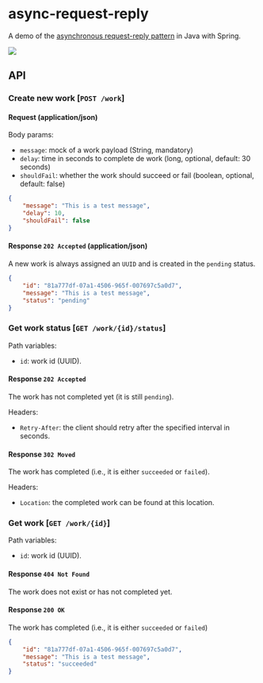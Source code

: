 # async-request-reply

A demo of the [asynchronous request-reply pattern](https://docs.microsoft.com/en-us/azure/architecture/patterns/async-request-reply)
in Java with Spring.

[![](https://mermaid.ink/img/eyJjb2RlIjoic2VxdWVuY2VEaWFncmFtXG4gICAgcGFydGljaXBhbnQgY2xpZW50XG4gICAgcGFydGljaXBhbnQgYXBpIGFzIEFQSVxuXG4gICAgY2xpZW50LT4-YXBpOiBQT1NUIC93b3JrXG4gICAgYXBpLS0-PmNsaWVudDogSFRUUCAyMDJcblxuICAgIGxvb3Agd2hpbGUgd29yayBpcyBub3QgY29tcGxldGVkXG4gICAgICAgIGNsaWVudC0-PmFwaTogR0VUIC93b3JrL3tpZH0vc3RhdHVzXG4gICAgICAgIGFwaS0tPj5jbGllbnQ6IEhUVFAgMjAyIChwZW5kaW5nKVxuXG4gICAgICAgIE5vdGUgb3ZlciBjbGllbnQ6IHJldHJ5IGFmdGVyIHNvbWUgc2Vjb25kc1xuICAgIGVuZFxuXG4gICAgY2xpZW50LT4-YXBpOiBHRVQgL3dvcmsve2lkfS9zdGF0dXNcbiAgICBhcGktLT4-Y2xpZW50OiBIVFRQIDMwMlxuXG4gICAgY2xpZW50LT4-YXBpOiBHRVQgL3dvcmsve2lkfSAoTG9jYXRpb24pXG4gICAgYXBpLS0-PmNsaWVudDogSFRUUCAyMDAgKHN1Y2NlZWRlZCBvciBmYWlsZWQpIiwibWVybWFpZCI6eyJ0aGVtZSI6ImRlZmF1bHQifSwidXBkYXRlRWRpdG9yIjpmYWxzZX0)](https://mermaid-js.github.io/docs/mermaid-live-editor-beta/#/edit/eyJjb2RlIjoic2VxdWVuY2VEaWFncmFtXG4gICAgcGFydGljaXBhbnQgY2xpZW50XG4gICAgcGFydGljaXBhbnQgYXBpIGFzIEFQSVxuXG4gICAgY2xpZW50LT4-YXBpOiBQT1NUIC93b3JrXG4gICAgYXBpLS0-PmNsaWVudDogSFRUUCAyMDJcblxuICAgIGxvb3Agd2hpbGUgd29yayBpcyBub3QgY29tcGxldGVkXG4gICAgICAgIGNsaWVudC0-PmFwaTogR0VUIC93b3JrL3tpZH0vc3RhdHVzXG4gICAgICAgIGFwaS0tPj5jbGllbnQ6IEhUVFAgMjAyIChwZW5kaW5nKVxuXG4gICAgICAgIE5vdGUgb3ZlciBjbGllbnQ6IHJldHJ5IGFmdGVyIHNvbWUgc2Vjb25kc1xuICAgIGVuZFxuXG4gICAgY2xpZW50LT4-YXBpOiBHRVQgL3dvcmsve2lkfS9zdGF0dXNcbiAgICBhcGktLT4-Y2xpZW50OiBIVFRQIDMwMlxuXG4gICAgY2xpZW50LT4-YXBpOiBHRVQgL3dvcmsve2lkfSAoTG9jYXRpb24pXG4gICAgYXBpLS0-PmNsaWVudDogSFRUUCAyMDAgKHN1Y2NlZWRlZCBvciBmYWlsZWQpIiwibWVybWFpZCI6eyJ0aGVtZSI6ImRlZmF1bHQifSwidXBkYXRlRWRpdG9yIjpmYWxzZX0)

## API

### Create new work [`POST /work`]

#### Request (application/json)

Body params:

* `message`: mock of a work payload (String, mandatory)
* `delay`: time in seconds to complete de work (long, optional, default: 30 seconds)
* `shouldFail`: whether the work should succeed or fail (boolean, optional, default: false)

```json
{
    "message": "This is a test message",
    "delay": 10,
    "shouldFail": false
}
```
    

#### Response `202 Accepted` (application/json)

A new work is always assigned an `UUID` and is created in the `pending` status.

```json
{
    "id": "81a777df-07a1-4506-965f-007697c5a0d7",
    "message": "This is a test message",
    "status": "pending"
}
```

### Get work status [`GET /work/{id}/status`]

Path variables:

* `id`: work id (UUID).

#### Response `202 Accepted`

The work has not completed yet (it is still `pending`).

Headers:

* `Retry-After`: the client should retry after the specified interval in seconds.

#### Response `302 Moved`

The work has completed (i.e., it is either `succeeded` or `failed`).

Headers:

* `Location`: the completed work can be found at this location.

### Get work [`GET /work/{id}`]

Path variables:

* `id`: work id (UUID).

#### Response `404 Not Found`

The work does not exist or has not completed yet.

#### Response `200 OK`

The work has completed (i.e., it is either `succeeded` or `failed`)

```json
{
    "id": "81a777df-07a1-4506-965f-007697c5a0d7",
    "message": "This is a test message",
    "status": "succeeded"
}
```